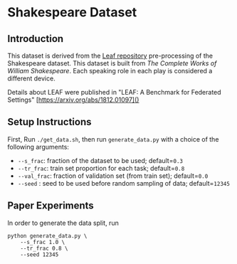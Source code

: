 # Shakespeare Dataset

## Introduction
This dataset is derived from the
[Leaf repository](https://github.com/TalwalkarLab/leaf) pre-processing of the
Shakespeare dataset. This dataset is built from 
*The Complete Works of William Shakespeare*. Each speaking role in each play is
considered a different device. 

Details about  LEAF were published in
"LEAF: A Benchmark for Federated Settings" [https://arxiv.org/abs/1812.01097]()

## Setup Instructions

First, Run `./get_data.sh`, then run `generate_data.py` with a choice of the following arguments:

- ```--s_frac```: fraction of the dataset to be used; default=``0.3``  
- ```--tr_frac```: train set proportion for each task; default=``0.8``
- ```--val_frac```: fraction of validation set (from train set); default=`0.0`
- ```--seed``` : seed to be used before random sampling of data; default=``12345``

## Paper Experiments

In order to generate the data split, run

```
python generate_data.py \
    --s_frac 1.0 \
    --tr_frac 0.8 \
    --seed 12345    
```


